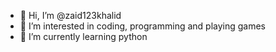 - 👋 Hi, I’m @zaid123khalid
- 👀 I’m interested in coding, programming and playing games
- 🌱 I’m currently learning python

<!---
zaid123khalid/zaid123khalid is a ✨ special ✨ repository because its `README.md` (this file) appears on your GitHub profile.
You can click the Preview link to take a look at your changes.
--->
